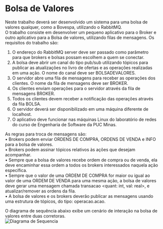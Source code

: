 # Bolsa de Valores  
Neste trabalho deverá ser desenvolvido um sistema para uma bolsa de valores qualquer, como a Bovespa, utilizando o RabbitMQ.  
O trabalho consiste em desenvolver um pequeno aplicativo para o Broker e outro aplicativo para a Bolsa de valores, utilizando filas de mensagens. Os requisitos do trabalho são:
1. O endereço do RabbitMQ server deve ser passado como parâmetro para que brokers e bolsas possam escolhem a quem se conectar.
2. A bolsa deve abrir um canal do tipo pub/sub utilizando tópicos para publicar as atualizações no livro de ofertas e as operações realizadas em uma ação. O nome do canal deve ser BOLSADEVALORES.
3. O servidor abre uma fila de mensagens para receber as operações dos clientes. O nome da fila de mensagens deve ser BROKER.
4. Os clientes enviam operações para o servidor através da fila de mensagens BROKER.
5. Todos os clientes devem receber a notificação das operações através da fila BOLSA.
6. O servidor deverá ser disponibilizado em uma máquina diferente de localhost.
7. O aplicativo deve funcionar nas máquinas Linux do laboratório de redes do curso de Engenharia de Software da PUC Minas.


As regras para troca de mensagens são:  
 • Brokers podem enviar ORDENS DE COMPRA, ORDENS DE VENDA e INFO para a bolsa de valores.   
 • Brokers podem assinar tópicos relativos às ações que desejam acompanhar.   
 • Sempre que a bolsa de valores recebe ordem de compra ou de venda, ela deve encaminhar essa ordem a todos os brokers interessados naquela ação específica.   
 • Sempre que o valor de uma ORDEM DE COMPRA for maior ou igual ao valor de uma ORDEM DE VENDA para uma mesma ação, a bolsa de valores deve gerar uma mensagem chamada transacao <quant: int, val: real>, e atualizar/remover as ordens da fila.   
 • A bolsa de valores e os brokers deverão publicar as mensagens usando uma estrutura de tópicos, do tipo: operacao.acao.  
 
 O diagrama de sequência abaixo exibe um cenário de interação na bolsa de valores entre duas corretoras.  
 ![Diagrama de Sequencia](https://imgur.com/3hbO2Q4)  
 

